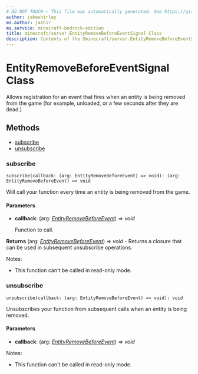 ```yaml
---
# DO NOT TOUCH — This file was automatically generated. See https://github.com/mojang/minecraftapidocsgenerator to modify descriptions, examples, etc.
author: jakeshirley
ms.author: jashir
ms.service: minecraft-bedrock-edition
title: minecraft/server.EntityRemoveBeforeEventSignal Class
description: Contents of the @minecraft/server.EntityRemoveBeforeEventSignal class.
---
```

# EntityRemoveBeforeEventSignal Class

Allows registration for an event that fires when an entity is being removed from  the game (for example, unloaded, or a few seconds after they are dead.)

## Methods
- [subscribe](#subscribe)
- [unsubscribe](#unsubscribe)

### **subscribe**
`
subscribe(callback: (arg: EntityRemoveBeforeEvent) => void): (arg: EntityRemoveBeforeEvent) => void
`

Will call your function every time an entity is being removed from the game.

#### **Parameters**
- **callback**: (arg: [*EntityRemoveBeforeEvent*](EntityRemoveBeforeEvent.md)) => *void*
  
  Function to call.

**Returns** (arg: [*EntityRemoveBeforeEvent*](EntityRemoveBeforeEvent.md)) => *void* - Returns a closure that can be used in subsequent unsubscribe operations.
  
Notes:
- This function can't be called in read-only mode.

### **unsubscribe**
`
unsubscribe(callback: (arg: EntityRemoveBeforeEvent) => void): void
`

Unsubscribes your function from subsequent calls when an entity is being removed.

#### **Parameters**
- **callback**: (arg: [*EntityRemoveBeforeEvent*](EntityRemoveBeforeEvent.md)) => *void*
  
Notes:
- This function can't be called in read-only mode.
